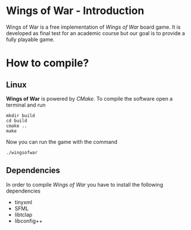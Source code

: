 Wings of War - Introduction
===========================

Wings of War is a free implementation of _Wings of War_ board game. It is developed as final test for an academic course
but our goal is to provide a fully playable game.

How to compile?
===============

Linux
-----

**Wings of War** is powered by _CMake_. To compile the software open a terminal and run

    mkdir build
    cd build
    cmake ..
    make

Now you can run the game with the command

    ./wingsofwar

Dependencies
------------

In order to compile _Wings of War_ you have to install the following dependencies

* tinyxml
* SFML
* libtclap
* libconfig++

